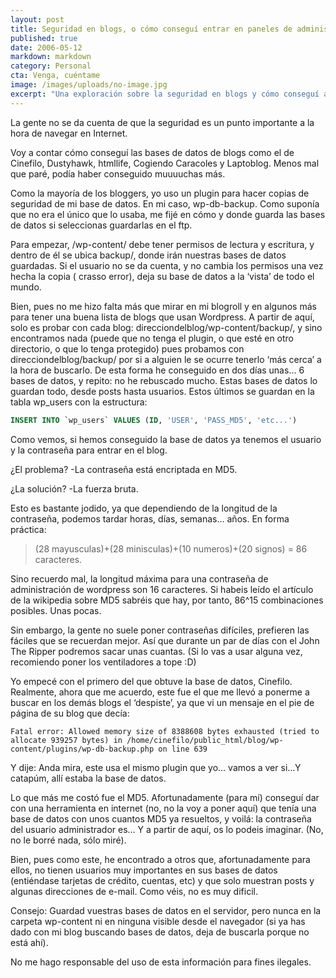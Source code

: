 ```yaml
---
layout: post
title: Seguridad en blogs, o cómo conseguí entrar en paneles de administración
published: true
date: 2006-05-12
markdown: markdown
category: Personal
cta: Venga, cuéntame
image: /images/uploads/no-image.jpg
excerpt: "Una exploración sobre la seguridad en blogs y cómo conseguí acceso a varios paneles de administración."
---
```


La gente no se da cuenta de que la seguridad es un punto importante a la hora de navegar en Internet.

Voy a contar cómo conseguí las bases de datos de blogs como el de Cinefilo, Dustyhawk, htmllife, Cogiendo Caracoles y
Laptoblog. Menos mal que paré, podía haber conseguido muuuuchas más.

Como la mayoría de los bloggers, yo uso un plugin para hacer copias de seguridad de mi base de datos. En mi caso,
wp-db-backup. Como suponía que no era el único que lo usaba, me fijé en cómo y donde guarda las bases de datos si
seleccionas guardarlas en el ftp.

Para empezar, /wp-content/ debe tener permisos de lectura y escritura, y dentro de él se ubica backup/, donde irán
nuestras bases de datos guardadas. Si el usuario no se da cuenta, y no cambia los permisos una vez hecha la copia (
crasso error), deja su base de datos a la ‘vista’ de todo el mundo.

Bien, pues no me hizo falta más que mirar en mi blogroll y en algunos más para tener una buena lista de blogs que usan
Wordpress. A partir de aquí, solo es probar con cada blog: direcciondelblog/wp-content/backup/, y sino encontramos
nada (puede que no tenga el plugin, o que esté en otro directorio, o que lo tenga protegido) pues probamos con
direcciondelblog/backup/ por si a alguien le se ocurre tenerlo ‘más cerca’ a la hora de buscarlo. De esta forma he
conseguido en dos días unas… 6 bases de datos, y repito: no he rebuscado mucho. Estas bases de datos lo guardan todo,
desde posts hasta usuarios. Estos últimos se guardan en la tabla wp_users con la estructura:

```sql
INSERT INTO `wp_users` VALUES (ID, 'USER', 'PASS_MD5', 'etc...')
```

Como vemos, si hemos conseguido la base de datos ya tenemos el usuario y la contraseña para entrar en el blog.

¿El problema? -La contraseña está encriptada en MD5.

¿La solución? -La fuerza bruta.

Esto es bastante jodido, ya que dependiendo de la longitud de la contraseña, podemos tardar horas, días, semanas… años.
En forma práctica:

> (28 mayusculas)+(28 minisculas)+(10 numeros)+(20 signos) = 86 caracteres.

Sino recuerdo mal, la longitud máxima para una contraseña de administración de wordpress son 16 caracteres. Si habeis
leído el artículo de la wikipedia sobre MD5 sabréis que hay, por tanto, 86^15 combinaciones posibles. Unas pocas.

Sin embargo, la gente no suele poner contraseñas difíciles, prefieren las fáciles que se recuerdan mejor. Así que
durante un par de días con el John The Ripper podremos sacar unas cuantas. (Si lo vas a usar alguna vez, recomiendo
poner los ventiladores a tope :D)

Yo empecé con el primero del que obtuve la base de datos, Cinefilo. Realmente, ahora que me acuerdo, este fue el que me
llevó a ponerme a buscar en los demás blogs el ‘despiste’, ya que vi un mensaje en el pie de página de su blog que
decía:

`Fatal error: Allowed memory size of 8388608 bytes exhausted (tried to allocate 939257 bytes) in
/home/cinefilo/public_html/blog/wp-content/plugins/wp-db-backup.php on line 639
`

Y dije: Anda mira, este usa el mismo plugin que yo… vamos a ver si…Y catapúm, allí estaba la base de datos.

Lo que más me costó fue el MD5. Afortunadamente (para mí) conseguí dar con una herramienta en internet (no, no la voy a
poner aquí) que tenía una base de datos con unos cuantos MD5 ya resueltos, y voilá: la contraseña del usuario
administrador es… Y a partir de aquí, os lo podeis imaginar. (No, no le borré nada, sólo miré).

Bien, pues como este, he encontrado a otros que, afortunadamente para ellos, no tienen usuarios muy importantes en sus
bases de datos (entiéndase tarjetas de crédito, cuentas, etc) y que solo muestran posts y algunas direcciones de e-mail.
Como véis, no es muy dificil.

Consejo: Guardad vuestras bases de datos en el servidor, pero nunca en la carpeta wp-content ni en ninguna visible desde
el navegador (si ya has dado con mi blog buscando bases de datos, deja de buscarla porque no está ahí).

No me hago responsable del uso de esta información para fines ilegales.

